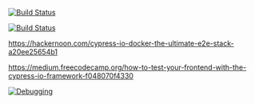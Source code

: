 [![Build Status](https://github.com/dipjyotimetia/CypressTest/workflows/nodejs/badge.svg)](https://github.com/dipjyotimetia/CypressTest/actions)

[![Build Status](https://github.com/CultureHQ/components/workflows/Push/badge.svg)](https://github.com/CultureHQ/components/actions)

https://hackernoon.com/cypress-io-docker-the-ultimate-e2e-stack-a20ee25654b1

https://medium.freecodecamp.org/how-to-test-your-frontend-with-the-cypress-io-framework-f048070f4330

[![Debugging](http://img.youtube.com/vi/H0XScE08hy/0.jpg)](https://www.youtube.com/watch?v=H0XScE08hy8&feature=youtu.be)
